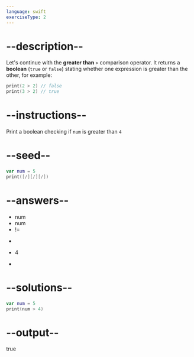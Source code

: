 ```yaml
---
language: swift
exerciseType: 2
---
```


# --description--

Let's continue with the **greater than** `>` comparison operator.
It returns a **boolean** (`true` or `false`) stating whether one expression is greater than the other, for example:
```swift
print(2 > 2) // false
print(3 > 2) // true
```

# --instructions--

Print a boolean checking if `num` is greater than `4`

# --seed--

```swift
var num = 5
print([/][/][/])
```

# --answers--

- num 
- num 
- != 
- >> 
- 4
- > 

# --solutions--

```swift
var num = 5
print(num > 4)
```

# --output--

true

